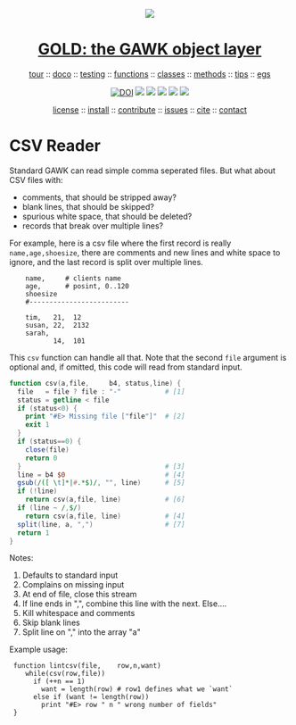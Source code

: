 <a name=top><p align=center><img src="https://github.com/timm/gold/blob/master/etc/img/coins.png"></p>
<h1 align=center><a href="/README.md#top">GOLD: the GAWK object layer</a></h1>

<p align=center> <a
href="https://github.com/timm/gold/blob/master/doc/01tour.md#top">tour</a> :: <a
href="https://github.com/timm/gold/doc/02doco.md#top">doco</a> :: <a
href="https://github.com/timm/gold/blob/master/doc/03testing.md#top">testing</a> :: <a
href="https://github.com/timm/gold/blob/master/doc/04functions.md#top">functions</a> :: <a
href="https://github.com/timm/gold/blob/master/doc/05classes.md#top">classes</a> :: <a
href="https://github.com/timm/gold/blob/master/doc/06methods.md#top">methods</a> :: <a
href="https://github.com/timm/gold/blob/master/doc/07tips.md#top">tips</a> :: <a
href="https://github.com/timm/gold/blob/master/doc/08examples.md#top">egs</a></p> <p align=center><a 
href="https://doi.org/10.5281/zenodo.3841466"><img 
src="https://zenodo.org/badge/DOI/10.5281/zenodo.3841466.svg" alt="DOI"></a>
<img src="https://img.shields.io/badge/license-mit-red">   
<img src="https://img.shields.io/badge/language-gawk-orange">    
<img src="https://img.shields.io/badge/purpose-ai,se-blueviolet">
<img src="https://img.shields.io/badge/platform-mac,*nux-informational">
<a href="https://travis-ci.org/github/timm/gold"><img 
src="https://travis-ci.org/timm/gold.svg?branch=master"></a> <p align=center><a
href="https://github.com/timm/gold/blob/master/LICENSE.md#top">license</a> :: <a
href="https://github.com/timm/gold/blob/master/INSTALL.md#top">install</a> :: <a
href="https://github.com/timm/gold/blob/master/CODE_OF_CONDUCT.md#top">contribute</a> :: <a
href="https://github.com/timm/gold/issues">issues</a> :: <a
href="https://github.com/timm/gold/blob/master/CITATION.md#top">cite</a> :: <a
href="https://github.com/timm/gold/blob/master/CONTACT.md#top">contact</a></p>


# CSV Reader

Standard GAWK can read simple comma seperated files. 
But what about CSV files with:

- comments, that should be stripped away?
- blank lines, that should be skipped?
- spurious white space, that should be deleted?
- records that break over multiple lines?

For example, here is a csv file where the first record is really
`name,age,shoesize`, there are comments and new lines and white
space to ignore, and the last record is split over multiple lines.

        name,     # clients name
        age,      # posint, 0..120
        shoesize
        #-------------------------
 
        tim,   21,  12
        susan, 22,  2132
        sarah,
               14,  101

This `csv` function can handle all that. Note that the second `file`
argument is optional and, if omitted, this code will read from
standard input.

```awk   
function csv(a,file,     b4, status,line) {
  file   = file ? file : "-"           # [1]
  status = getline < file
  if (status<0) {   
    print "#E> Missing file ["file"]"  # [2]
    exit 1 
  }
  if (status==0) {
    close(file) 
    return 0
  }                                    # [3]
  line = b4 $0                         # [4]
  gsub(/([ \t]*|#.*$)/, "", line)      # [5]
  if (!line)       
    return csv(a,file, line)           # [6]
  if (line ~ /,$/) 
    return csv(a,file, line)           # [4]
  split(line, a, ",")                  # [7]
  return 1
}
```
Notes:

1. Defaults to standard input
2. Complains on missing input
3. At end of file, close this stream
4. If line ends in ",", combine this line with the next.
   Else....    
5. Kill whitespace and comments
6. Skip blank lines
7. Split line on "," into the array "a"

Example usage:

     function lintcsv(file,    row,n,want) 
        while(csv(row,file)) 
          if (++n == 1) 
            want = length(row) # row1 defines what we `want`
          else if (want != length(row)) 
            print "#E> row " n " wrong number of fields" 
     }
